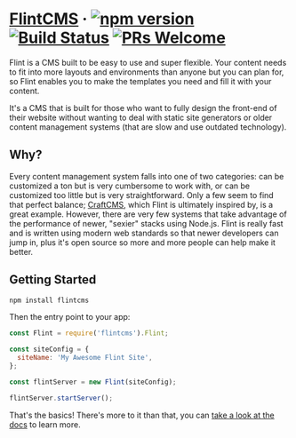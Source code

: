 # [FlintCMS](https://flintcms.co) &middot; [![npm version](https://img.shields.io/npm/v/flintcms.svg?style=flat)](https://www.npmjs.com/package/flintcms) [![Build Status](https://img.shields.io/travis/jasonetco/flintcms.svg)](https://travis-ci.org/jasonetco/flintcms) [![PRs Welcome](https://img.shields.io/badge/PRs-welcome-brightgreen.svg)](CONTRIBUTING.md#pull-requests)

Flint is a CMS built to be easy to use and super flexible. Your content needs to fit into more layouts and environments than anyone but you can plan for, so Flint enables you to make the templates you need and fill it with your content.

It's a CMS that is built for those who want to fully design the front-end of their website without wanting to deal with static site generators or older content management systems (that are slow and use outdated technology).

## Why?

Every content management system falls into one of two categories: can be customized a ton but is very cumbersome to work with, or can be customized too little but is very straightforward. Only a few seem to find that perfect balance; [CraftCMS](https://craftcms.com), which Flint is ultimately inspired by, is a great example. However, there are very few systems that take advantage of the performance of newer, "sexier" stacks using Node.js. Flint is really fast and is written using modern web standards so that newer developers can jump in, plus it's open source so more and more people can help make it better.

## Getting Started

```bash
npm install flintcms
```

Then the entry point to your app:
```js
const Flint = require('flintcms').Flint;

const siteConfig = {
  siteName: 'My Awesome Flint Site',
};

const flintServer = new Flint(siteConfig);

flintServer.startServer();
```

That's the basics! There's more to it than that, you can [take a look at the docs](https://flintcms.co/docs) to learn more.
